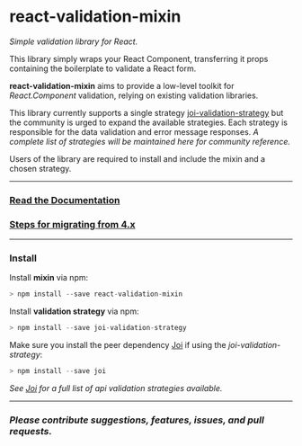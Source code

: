 # react-validation-mixin
_Simple validation library for React._

This library simply wraps your React Component, transferring it props containing the boilerplate to validate a React form.

**react-validation-mixin** aims to provide a low-level toolkit for _React.Component_ validation, relying on existing validation libraries.

This library currently supports a single strategy [joi-validation-strategy](https://github.com/jurassix/joi-validation-strategy) but the community is urged to expand the available strategies. Each strategy is responsible for the data validation and error message responses. _A complete list of strategies will be maintained here for community reference._

Users of the library are required to install and include the mixin and a chosen strategy.

---

### [Read the Documentation](http://jurassix.gitbooks.io/docs-react-validation-mixin/content/overview/index.html)

### [Steps for migrating from 4.x](http://jurassix.gitbooks.io/docs-react-validation-mixin/content/overview/migration-to-5.html)

---

### Install

Install **mixin** via npm:

```javascript
> npm install --save react-validation-mixin
```

Install **validation strategy** via npm:

```javascript
> npm install --save joi-validation-strategy
```

Make sure you install the peer dependency [Joi](https://github.com/hapijs/joi) if using the _joi-validation-strategy_:

```javascript
> npm install --save joi
```

*See [Joi](https://github.com/hapijs/joi) for a full list of api validation strategies available.*

---

### _Please contribute suggestions, features, issues, and pull requests._
